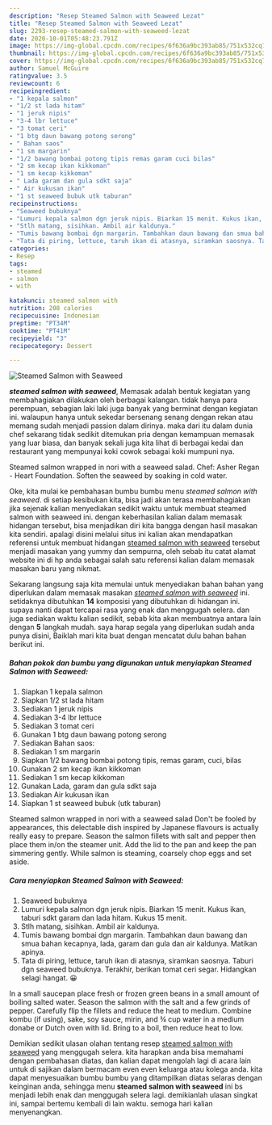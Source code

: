 ```yaml
---
description: "Resep Steamed Salmon with Seaweed Lezat"
title: "Resep Steamed Salmon with Seaweed Lezat"
slug: 2293-resep-steamed-salmon-with-seaweed-lezat
date: 2020-10-01T05:48:23.791Z
image: https://img-global.cpcdn.com/recipes/6f636a9bc393ab85/751x532cq70/steamed-salmon-with-seaweed-foto-resep-utama.jpg
thumbnail: https://img-global.cpcdn.com/recipes/6f636a9bc393ab85/751x532cq70/steamed-salmon-with-seaweed-foto-resep-utama.jpg
cover: https://img-global.cpcdn.com/recipes/6f636a9bc393ab85/751x532cq70/steamed-salmon-with-seaweed-foto-resep-utama.jpg
author: Samuel McGuire
ratingvalue: 3.5
reviewcount: 6
recipeingredient:
- "1 kepala salmon"
- "1/2 st lada hitam"
- "1 jeruk nipis"
- "3-4 lbr lettuce"
- "3 tomat ceri"
- "1 btg daun bawang potong serong"
- " Bahan saos"
- "1 sm margarin"
- "1/2 bawang bombai potong tipis remas garam cuci bilas"
- "2 sm kecap ikan kikkoman"
- "1 sm kecap kikkoman"
- " Lada garam dan gula sdkt saja"
- " Air kukusan ikan"
- "1 st seaweed bubuk utk taburan"
recipeinstructions:
- "Seaweed bubuknya"
- "Lumuri kepala salmon dgn jeruk nipis. Biarkan 15 menit. Kukus ikan, taburi sdkt garam dan lada hitam. Kukus 15 menit."
- "Stlh matang, sisihkan. Ambil air kaldunya."
- "Tumis bawang bombai dgn margarin. Tambahkan daun bawang dan smua bahan kecapnya, lada, garam dan gula dan air kaldunya. Matikan apinya."
- "Tata di piring, lettuce, taruh ikan di atasnya, siramkan saosnya. Taburi dgn seaweed bubuknya. Terakhir, berikan tomat ceri segar. Hidangkan selagi hangat. 😀"
categories:
- Resep
tags:
- steamed
- salmon
- with

katakunci: steamed salmon with 
nutrition: 208 calories
recipecuisine: Indonesian
preptime: "PT34M"
cooktime: "PT41M"
recipeyield: "3"
recipecategory: Dessert

---
```



![Steamed Salmon with Seaweed](https://img-global.cpcdn.com/recipes/6f636a9bc393ab85/751x532cq70/steamed-salmon-with-seaweed-foto-resep-utama.jpg)

<b><i>steamed salmon with seaweed</i></b>, Memasak adalah bentuk kegiatan yang membahagiakan dilakukan oleh berbagai kalangan. tidak hanya para perempuan, sebagian laki laki juga banyak yang berminat dengan kegiatan ini. walaupun hanya untuk sekedar bersenang senang dengan rekan atau memang sudah menjadi passion dalam dirinya. maka dari itu dalam dunia chef sekarang tidak sedikit ditemukan pria dengan kemampuan memasak yang luar biasa, dan banyak sekali juga kita lihat di berbagai kedai dan restaurant yang mempunyai koki cowok sebagai koki mumpuni nya.

Steamed salmon wrapped in nori with a seaweed salad. Chef: Asher Regan - Heart Foundation. Soften the seaweed by soaking in cold water.

Oke, kita mulai ke pembahasan bumbu bumbu menu <i>steamed salmon with seaweed</i>. di setiap kesibukan kita, bisa jadi akan terasa membahagiakan jika sejenak kalian menyediakan sedikit waktu untuk membuat steamed salmon with seaweed ini. dengan keberhasilan kalian dalam memasak hidangan tersebut, bisa menjadikan diri kita bangga dengan hasil masakan kita sendiri. apalagi disini melalui situs ini kalian akan mendapatkan referensi untuk membuat hidangan <u>steamed salmon with seaweed</u> tersebut menjadi masakan yang yummy dan sempurna, oleh sebab itu catat alamat website ini di hp anda sebagai salah satu referensi kalian dalam memasak masakan baru yang nikmat.


Sekarang langsung saja kita memulai untuk menyediakan bahan bahan yang diperlukan dalam memasak masakan <u><i>steamed salmon with seaweed</i></u> ini. setidaknya dibutuhkan <b>14</b> komposisi yang dibutuhkan di hidangan ini. supaya nanti dapat tercapai rasa yang enak dan menggugah selera. dan juga sediakan waktu kalian sedikit, sebab kita akan membuatnya antara lain dengan <b>5</b> langkah mudah. saya harap segala yang diperlukan sudah anda punya disini, Baiklah mari kita buat dengan mencatat dulu bahan bahan berikut ini.

<!--inarticleads1-->

##### Bahan pokok dan bumbu yang digunakan untuk menyiapkan Steamed Salmon with Seaweed:

1. Siapkan 1 kepala salmon
1. Siapkan 1/2 st lada hitam
1. Sediakan 1 jeruk nipis
1. Sediakan 3-4 lbr lettuce
1. Sediakan 3 tomat ceri
1. Gunakan 1 btg daun bawang potong serong
1. Sediakan  Bahan saos:
1. Sediakan 1 sm margarin
1. Siapkan 1/2 bawang bombai potong tipis, remas garam, cuci, bilas
1. Gunakan 2 sm kecap ikan kikkoman
1. Sediakan 1 sm kecap kikkoman
1. Gunakan  Lada, garam dan gula sdkt saja
1. Sediakan  Air kukusan ikan
1. Siapkan 1 st seaweed bubuk (utk taburan)


Steamed salmon wrapped in nori with a seaweed salad Don&#39;t be fooled by appearances, this delectable dish inspired by Japanese flavours is actually really easy to prepare. Season the salmon fillets with salt and pepper then place them in/on the steamer unit. Add the lid to the pan and keep the pan simmering gently. While salmon is steaming, coarsely chop eggs and set aside. 

<!--inarticleads2-->

##### Cara menyiapkan Steamed Salmon with Seaweed:

1. Seaweed bubuknya
1. Lumuri kepala salmon dgn jeruk nipis. Biarkan 15 menit. Kukus ikan, taburi sdkt garam dan lada hitam. Kukus 15 menit.
1. Stlh matang, sisihkan. Ambil air kaldunya.
1. Tumis bawang bombai dgn margarin. Tambahkan daun bawang dan smua bahan kecapnya, lada, garam dan gula dan air kaldunya. Matikan apinya.
1. Tata di piring, lettuce, taruh ikan di atasnya, siramkan saosnya. Taburi dgn seaweed bubuknya. Terakhir, berikan tomat ceri segar. Hidangkan selagi hangat. 😀


In a small saucepan place fresh or frozen green beans in a small amount of boiling salted water. Season the salmon with the salt and a few grinds of pepper. Carefully flip the fillets and reduce the heat to medium. Combine kombu (if using), sake, soy sauce, mirin, and ¾ cup water in a medium donabe or Dutch oven with lid. Bring to a boil, then reduce heat to low. 

Demikian sedikit ulasan olahan tentang resep <u>steamed salmon with seaweed</u> yang menggugah selera. kita harapkan anda bisa memahami dengan pembahasan diatas, dan kalian dapat mengolah lagi di acara lain untuk di sajikan dalam bermacam even even keluarga atau kolega anda. kita dapat menyesuaikan bumbu bumbu yang ditampilkan diatas selaras dengan keinginan anda, sehingga menu <b>steamed salmon with seaweed</b> ini bs menjadi lebih enak dan menggugah selera lagi. demikianlah ulasan singkat ini, sampai bertemu kembali di lain waktu. semoga hari kalian menyenangkan.
